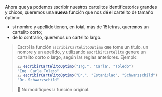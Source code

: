 Ahora que ya podemos escribir nuestros cartelitos identificatorios grandes y chicos, queremos una **nueva** función que nos dé el cartelito de tamaño óptimo: 

* si nombre y apellido tienen, en total, más de 15 letras, queremos un cartelito corto;
* de lo contrario, queremos un cartelito largo.

> Escrbí la función `escribirCartelitoOptimo` que tome un título, un nombre y un apellido, y utilizando `escribirCartelito` genere un cartelito corto o largo, según las reglas anteriores. Ejemplo: 
> 
> ```javascript
> ム escribirCartelitoOptimo("Ing.", "Carla", "Toledo")
> "Ing. Carla Toledo"
> ム escribirCartelitoOptimo("Dr.", "Estanislao", "Schwarzschild")
> "Dr. Schwarzschild"
> ```
>
> :memo: No modifiques la función original. 